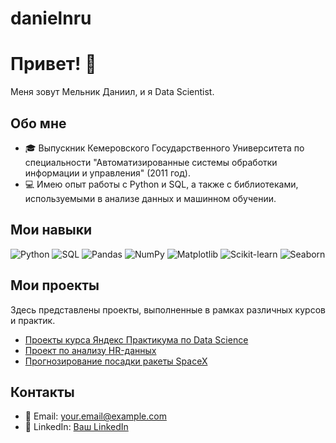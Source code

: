 # danielnru
 
# Привет! 👋

Меня зовут Мельник Даниил, и я Data Scientist.

## Обо мне

- 🎓 Выпускник Кемеровского Государственного Университета по специальности "Автоматизированные системы обработки информации и управления" (2011 год).
- 💻 Имею опыт работы с Python и SQL, а также с библиотеками, используемыми в анализе данных и машинном обучении.

## Мои навыки

![Python](https://img.shields.io/badge/Python-3776AB?style=for-the-badge&logo=python&logoColor=white)
![SQL](https://img.shields.io/badge/SQL-4479A1?style=for-the-badge&logo=postgresql&logoColor=white)
![Pandas](https://img.shields.io/badge/Pandas-150458?style=for-the-badge&logo=pandas&logoColor=white)
![NumPy](https://img.shields.io/badge/NumPy-013243?style=for-the-badge&logo=numpy&logoColor=white)
![Matplotlib](https://img.shields.io/badge/Matplotlib-11557C?style=for-the-badge&logo=matplotlib&logoColor=white)
![Scikit-learn](https://img.shields.io/badge/Scikit--learn-F7931E?style=for-the-badge&logo=scikit-learn&logoColor=white)
![Seaborn](https://img.shields.io/badge/Seaborn-3776AB?style=for-the-badge&logoColor=white)

## Мои проекты

Здесь представлены проекты, выполненные в рамках различных курсов и практик.

- [Проекты курса Яндекс Практикума по Data Science](https://github.com/username/Yandex_Praktikum_Data_Science_Projects)
- [Проект по анализу HR-данных](https://github.com/username/HR_analytics_Google_Advanced_Data_Analytics)
- [Прогнозирование посадки ракеты SpaceX](https://github.com/username/SpaceX_IBM_Data_Science_Capstone)

## Контакты

- 📧 Email: [your.email@example.com](mailto:your.email@example.com)
- 💼 LinkedIn: [Ваш LinkedIn](https://www.linkedin.com/in/username)
